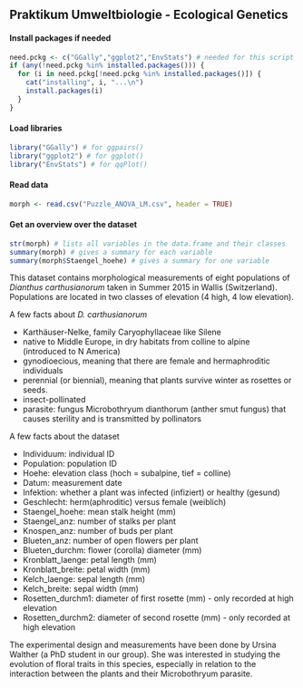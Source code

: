 ## Praktikum Umweltbiologie - Ecological Genetics

#### Install packages if needed

```R
need.pckg <- c("GGally","ggplot2","EnvStats") # needed for this script
if (any(!need.pckg %in% installed.packages())) {
  for (i in need.pckg[!need.pckg %in% installed.packages()]) {
    cat("installing", i, "...\n")
    install.packages(i)
  }
}
```

#### Load libraries

```R
library("GGally") # for ggpairs()
library("ggplot2") # for ggplot()
library("EnvStats") # for qqPlot()
```

#### Read data
```R
morph <- read.csv("Puzzle_ANOVA_LM.csv", header = TRUE)
```

#### Get an overview over the dataset

```R
str(morph) # lists all variables in the data.frame and their classes
summary(morph) # gives a summary for each variable 
summary(morph$Staengel_hoehe) # gives a summary for one variable
```

This dataset contains morphological measurements of eight populations of *Dianthus carthusianorum* taken in Summer 2015 in Wallis (Switzerland). Populations are located in two classes of elevation (4 high, 4 low elevation).

A few facts about *D. carthusianorum*
- Karthäuser-Nelke, family Caryophyllaceae like Silene
- native to Middle Europe, in dry habitats from colline to alpine (introduced to N America) 
- gynodioecious, meaning that there are female and hermaphroditic individuals
- perennial (or biennial), meaning that plants survive winter as rosettes or seeds.
- insect-pollinated
- parasite: fungus Microbothryum dianthorum (anther smut fungus) that causes sterility and is transmitted by pollinators

A few facts about the dataset
- Individuum: individual ID
- Population: population ID
- Hoehe: elevation class (hoch = subalpine, tief = colline)
- Datum: measurement date
- Infektion: whether a plant was infected (infiziert) or healthy (gesund)
- Geschlecht: herm(aphroditic) versus female (weiblich)
- Staengel_hoehe: mean stalk height (mm)
- Staengel_anz: number of stalks per plant
- Knospen_anz: number of buds per plant
- Blueten_anz: number of open flowers per plant
- Blueten_durchm: flower (corolla) diameter (mm)
- Kronblatt_laenge: petal length (mm)
- Kronblatt_breite: petal width (mm)
- Kelch_laenge: sepal length (mm)
- Kelch_breite: sepal width (mm)
- Rosetten_durchm1: diameter of first rosette (mm) - only recorded at high elevation
- Rosetten_durchm2: diameter of second rosette (mm) - only recorded at high elevation

The experimental design and measurements have been done by Ursina Walther (a PhD student in our group). She was interested in studying the evolution of floral traits in this species, especially in relation to the interaction between the plants and their Microbothryum parasite.
